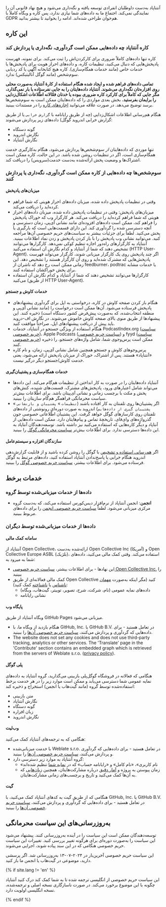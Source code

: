 آنتناپاد به‌دست داوطلبان انفرادی توسعه یافته و نگه‌داری می‌شود و هیچ نهاد قانونی آن را نمایندگی نمی‌کند. اجتماع ما به داده‌های شما نیازی ندارد، پس کاره و وبگاه کاملاً با GDPR هم‌خوان طراحی شده‌اند. ادامه را بخوانید تا بیشتر بدانید.

## این کاره

### کاره آنتناپاد چه داده‌هایی ممکن است گردآوری، نگه‌داری یا پردازش کند

کاره تنها داده‌های کاملاً ضروری برای کارکردن‌اش را ثبت می‌کند. برای نمونه، فهرست پادپخش‌هایی که دنبال می‌کنید، تنظیمات کاره، و داده‌های احراز هویت برای پادپخش‌ها یا خدمات خاص (مانند خدمات همگام‌سازی). کاره هیچ کتابخانه آگهی یا کد ردیابی سوم‌شخص (مانند گوگل آنالیتیکس) ندارد.

**تمامی داده‌های فراهم شده و ایجاد شده هنگام استفاده از کارهٔ آنتناپاد به‌صورت محلی روی افزاره‌تان نگه‌داری می‌شوند. آنتناپاد داده‌هایتان را به جایی نفرستاده یا بار نمی‌گذارد، مگر جایی که کاملاً برای کارکرد کاره ضروری ببوده یا خدتان فعّالانه اطّلاعات اشکال‌زدایی را برایمان بفرستید.** بخش بعدی مواردی را که داده‌هایتان ممکن است به سوم‌شخص‌ها برسد توضیح می‌دهد. در صورت علاقه می‌توانید [اجازه‌های کاره](/documentation/general/app-permissions) را در مستندات ببینید.

هنگام هم‌رسانی اطلاعات اشکال‌زدایی (چه از طریق رایانامه با `گزارش خرابی` یا از طریق گزارش خرابی اندروید گوگل) داده‌های زیر پردازش می‌شوند:

- گونه دستگاه
- نگارش اندروید
- نگارش آنتناپاد

تنها موردی که داده‌هایتان *از* سوم‌شخص‌ها پردازش می‌شود، هنگام به‌کارگیری خدمت همگام‌سازی است، اگر در تنظیمات روشن شده باشد. در این حالت، کاره ممکن است اشتراک‌ها و وضعیت پخش ارائه‌شده به‌دست خدمت(سرویس) را دریافت کند.

### سوم‌شخص‌ها چه داده‌هایی از کاره ممکن است گردآوری، نگه‌داری یا پردازش کنند

#### میزبان‌های پادپخش

- وقتی در تنظیمات پادپخش داده شده، میزبان داده‌های احراز هویتی که شما فراهم کرده‌اید را دریافت می‌کند.
- میزبان‌های پادپخش: وقتی در تنظیمات پادپخش داده شده، میزبان داده‌های احراز هویتی که شما فراهم کرده‌اید را دریافت می‌کند. هر کارگزار وب که خوراک پادپخش را فراهم کند، ممکن است داده‌های افزوده‌ای مانند نشانی آی‌پی، زمان دسترسی و آنچه دسترسی شده را گردآوری کند. این دارای قسمت‌هایی است که بارگیری یا پخش می‌کنید. لطفاً برای جزئیات بیشتر به سیاست‌های حریم خصوصی آن‌ها مراجعه کنید. می‌توانید نشانی وب پادپخش را با باز کردن پادپخش و زدن نماد اطلاعات ببینید. آنتناپاد به کارگزارهای راه‌دور اجازه تنظیم کوکی نمی‌دهد. کارگزارها می‌توانند تشخیص دهند که شما از آنتناپاد و کدام نگارش آن استفاده می‌کنید (HTTP User-Agent). اگر چند پادپخش روی یک کارگزار میزبانی شوند، کارگزار می‌تواند فهرست پادپخش‌هایی که مشترک شده‌اید و روی آن کارگزار هستند را تشخیص دهد. این زمانی ممکن است رخ دهد که ناشران از feedburner، podtrac یا خدمات مشابه برای پخش خوراکشان استفاده کنند.
- کارگزارها می‌توانند تشخیص دهند که شما از آنتناپاد و کدام نگارش آن استفاده می‌کنید (از طریق HTTP User-Agent).

#### خدمات کاوش و جستجو

- هنگام باز کردن صفحه کاوش در کاره، درخواستی به اپل برای گردآوری پیشنهادهای پادپخش فرستاده می‌شود. آن‌ها ممکن است درخواست را (مانند نشانی آی‌پی و منطقه انتخاب‌شده، که به‌صورت پیش‌فرض کشور دستگاه است) ذخیره کنند. این پیشنهادها از طریق منوی بالای صفحه کاوش خاموش می‌شوند. در نگارش اف-دروید باید پیش از دریافت پیشنهادهای اپل، صراحتاً موافقت کنید.
- هنگام استفاده از ویژگی جستجو در آنتناپاد، خدمات PodcastIndex.org ([سیاست حریم خصوصی](https://github.com/Podcastindex-org/legal/blob/main/PrivacyPolicy.md))، Apple Podcasts ([سیاست حریم خصوصی](https://www.apple.com/legal/privacy/en-ww/)) و fyyd ([سیاست حریم خصوصی](https://fyyd.de/privacy)) ممکن است پرس‌وجوی شما، شامل واژه‌های جستجو، را ذخیره کنند.
- پرس‌وجوهای کاوش و جستجو همچنین شامل نشانی آی‌پی، زمان، و نام کاره «آنتناپاد» هستند. پس از اشتراک، خوراک از میزبان پادپخش ارائه می‌شود، یعنی خدمت کاوش/جستجو دیگر درگیر نیست.

#### خدمات همگام‌سازی و پشتیبان‌گیری

- آنتناپاد داده‌هایتان را در صورت به کار انداختن از تنظیمات هم‌گام می‌کند. این داده‌ها می‌تواند شامل اعتبارهای ورود، پادپخش‌های مشترک، قسمت‌های شنیده، کنش‌های پخش و مکث با برچسب زمانی و نشانی آی‌پیتان باشد. برای اطّلاعات بیش‌تر سیاست محرمانگی فراهمگر هم‌گام سازیتان را ببینید.
- اگر پشتیبان‌ها روی تلفنتان به کار افتاده باشند (`تنظیمات` » `پشتیبان و بازنشانی` » `پشتیبان گیری از داده‌هایم`) اندروید به صورت دوره‌ای رونوشتی از داده‌های تلفنتان روی کارسازهای گوگل خواهد گرفت. این پشتیبان اطّلاعاتی خصوصی جون گذرواژه‌های وای‌فای، تاریخچهٔ تماس و پیام‌هایتان دارد. ممکن است داده‌هایی از آنتاپاد و دیگر کاره‌هایی که استفاده می‌کنید نیز داشته باشد. توسعه‌دهندگان آنتاپاد به این داده‌ها دسترسی ندارد. برای اطّلاعات بیش‌تر [سیاست محرمانگی گوگل](https://policies.google.com) را ببینید.

#### سازندگان افزاره و سیستم‌عامل

اگر [هم‌رسانی استفاده و تشخیص](https://support.google.com/accounts/answer/6078260) با گوگل را روشن کرده باشید و از قابلیت گزارش‌دهی اندروید هنگام خرابی یا پاسخ‌ندادن آنتناپاد استفاده کنید، داده‌های مرتبط به گوگل فرستاده می‌شود. برای اطلاعات بیشتر، [سیاست حریم خصوصی گوگل](https://policies.google.com) را ببینید.

## خدمات برخط

### داده‌ها از خدمات میزبانی‌شده توسط گروه

- **انجمن**: انجمن آنتناپاد از نرم‌افزار دیس‌کورس استفاده می‌کند، که به‌دست گروه مرکزی میزبانی می‌شود. لطفاً [سیاست حریم خصوصی انجمن](https://forum.antennapod.org/privacy) را برای داده‌های مربوط ببینید.

### داده‌ها از خدمات میزبانی‌شده توسط دیگران

#### سامانه کمک مالی

آنتناپاد از Open Collective، ارائه‌شده به‌دست Open Collective Inc (آمریکا) و Open Collective Europe ASBL (بلژیک)، استفاده می‌کند. وقتی کمک مالی می‌کنید، داده‌های شما به میرود به:

- این نهادها - برای اطلاعات بیشتر، [سیاست حریم خصوصی Open Collective Inc.](https://opencollective.com/privacypolicy) را ببینید
- کمک مالی فعالانه‌ای از طریق Open Collective کنید (مگر اینکه به‌صورت [مهمان ناشناس](https://docs.opencollective.com/help/financial-contributors/payments#contributing-as-a-guest) یا [ناشناخته](https://docs.opencollective.com/help/financial-contributors/payments#select-a-contributor) کمک کنید):
   - داده‌های نمایه عمومی (نام، شرکت، شرح، تصویر، توییتر، گیت‌هاب، وبگاه)
   - نشانی رایانامه

#### پایگاه وب

وبگاه آنتناپاد از طریق GitHub Pages میزبانی می‌شود.

- هنگام بازدید از وبگاه ما، با GitHub, Inc. یا GitHub B.V. در تعامل هستید - برای داده‌هایی که گردآوری و پردازش می‌کنند، [سیاست حریم خصوصی آن‌ها](https://docs.github.com/en/site-policy/privacy-policies/github-general-privacy-statement) را ببینید.
- The website does not set any cookies and does not use third-party tracking, analytics or other services. The 'Translate' page in the 'Contribute' section contains an embedded graph which is retrieved from the servers of Weblate s.r.o. ([privacy policy](https://weblate.org/en-gb/privacy/)).

#### پلی گوگل

هنگامی که فعالانه در فروشگاه گوگل‌پلی بازبینی می‌گذارید، گروه آنتناپاد به داده‌های نمایه عمومی شما دسترسی می‌یابد و ممکن است موارد زیر را در هر خدمت برخط استفاده‌شده توسط گروه (مانند گیت‌هاب یا انجمن) استخراج و ذخیره کند:

- متن بازبینی
- نگارش آنتناپاد
- گونه دستگاه
- زبان افزاره
- نگارش اندروید

#### وب‌لیت

هنگامی که به ترجمه‌های آنتناپاد کمک می‌کنید:

- با خدمت میزبانی‌شده Weblate s.r.o. در تعامل هستید - برای داده‌هایی که گردآوری و پردازش می‌کنند، [سیاست حریم خصوصی آن‌ها](https://weblate.org/en-gb/privacy/) را ببینید.
- گروه آنتناپاد به موارد زیر دسترسی دارد:
   - «نام کاربری»، «نام کامل» و «رایانامه حساب» که در [نمایه شما](https://hosted.weblate.org/accounts/profile/#account) تنظیم شده‌اند
   - زمان پیوستن به پروژه و [آمار دقیق](https://docs.weblate.org/en/latest/devel/reporting.html#stats) درباره مشارکت‌هایتان، همچنین [زبان‌هایی](https://docs.weblate.org/en/latest/devel/reporting.html#credits) که به آن‌ها کمک می‌کنید و تاریخ و برچسب‌های زمانی مشارکت‌هایتان.

#### گیت

هنگامی که از طریق گیت به کدهای آنتناپاد کمک می‌کنید، با GitHub, Inc. یا GitHub B.V. در تعامل هستید - برای داده‌هایی که گردآوری و پردازش می‌کنند، [سیاست حریم خصوصی آن‌ها](https://docs.github.com/en/site-policy/privacy-policies/github-general-privacy-statement) را ببینید.

## به‌روزرسانی‌های این سیاست محرمانگی

توسعه‌دهندگان ممکن است این سیاست را در آینده به‌روزرسانی کنند. پیشنهاد می‌شود این سیاست را به‌صورت دوره‌ای برای هرگونه تغییر بررسی کنید. تغییرات این سیاست حریم خصوصی هنگامی که در این سند پیاده شوند، اجرایی می‌شوند.

این سیاست حریم خصوصی آخرین‌بار در ۲۰۲۴-۰۷-۱۳ به‌روزرسانی شد. اگر پرسشی دارید، موضوعی در گیت‌هاب یا انجمن ما باز کنید.

{% if site.lang != 'en' %}

این سیاست حریم خصوصی از انگلیسی ترجمه شده تا به شما کمک کند درک کنید آنتناپاد چگونه با این موضوع برخورد می‌کند. در صورت ناسازگاری نسخه اصلی و ترجمه‌شده، نسخه انگلیسی اولویت دارد.

{% endif %}

